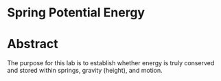 # Spring Potential Energy


# Abstract

The purpose for this lab is to establish whether energy is truly conserved and stored within springs, gravity (height), and motion. 